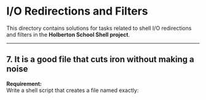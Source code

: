 # I/O Redirections and Filters

This directory contains solutions for tasks related to shell I/O redirections and filters in the **Holberton School Shell project**.

---

## 7. It is a good file that cuts iron without making a noise

**Requirement:**  
Write a shell script that creates a file named exactly:


